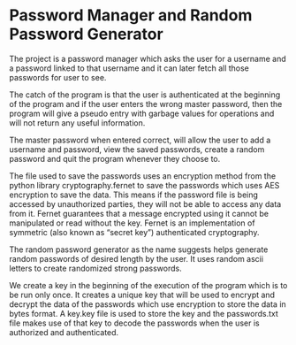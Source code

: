 <h1>Password Manager and Random Password Generator</h1>

<p>
  The project is a password manager which asks the user for a username and a password linked to that username and it can later fetch all those passwords for user to see.
</p>

<p>
  The catch of the program is that the user is authenticated at the beginning of the program and if the user enters the wrong master password, 
then the program will give a pseudo entry with garbage values for operations and will not return any useful information.
</p>

<p>
  The master password when entered correct, will allow the user to add a username and password, 
view the saved passwords, create a random password and quit the program whenever they choose to.
</p>

<p>
  The file used to save the passwords uses an encryption method from the python library cryptography.fernet to save the passwords which uses AES encryption to save the data. 
  This means if the password file is being accessed by unauthorized parties, they will not be able to access any data from it. 
  Fernet guarantees that a message encrypted using it cannot be manipulated or read without the key. Fernet is an implementation of symmetric (also known as “secret key”) authenticated cryptography.
</p>

<p>The random password generator as the name suggests helps generate random passwords of desired length by the user. It uses random ascii letters to create randomized strong passwords.
</p>

<p>
We create a key in the beginning of the execution of the program which is to be run only once. 
  It creates a unique key that will be used to encrypt and decrypt the data of the passwords which use encryption to store the data in bytes format. 
  A key.key file is used to store the key and the passwords.txt file makes use of that key to decode the passwords when the user is authorized and authenticated.
</p>

